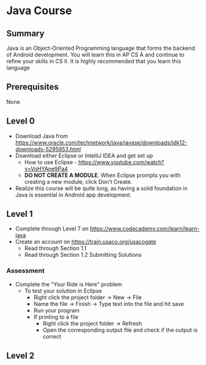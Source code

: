 # Java Course
## Summary
Java is an Object-Oriented Programming language that forms the backend of Android development. You will learn this in AP CS A and continue to refine your skills in CS II. It is highly recommended that you learn this language
## Prerequisites
None
## Level 0
* Download Java from https://www.oracle.com/technetwork/java/javase/downloads/jdk12-downloads-5295953.html
* Download either Eclipse or IntelliJ IDEA and get set up
  * How to use Eclipse - https://www.youtube.com/watch?v=VoHYAne9Pa4
  * __DO NOT CREATE A MODULE__. When Eclipse prompts you with creating a new module, click Don't Create.
* Realize this course will be quite long, as having a solid foundation in Java is essential in Android app development.
## Level 1
* Complete through Level 7 on https://www.codecademy.com/learn/learn-java
* Create an account on https://train.usaco.org/usacogate
  * Read through Section 1.1
  * Read through Section 1.2 Submitting Solutions
### Assessment
* Complete the "Your Ride is Here" problem
  * To test your solution in Eclipse
    * Right click the project folder -> New -> File
    * Name the file -> Finish -> Type text into the file and hit save
    * Run your program
    * If printing to a file
       * Right click the project folder -> Refresh
       * Open the corresponding output file and check if the output is correct
## Level 2
